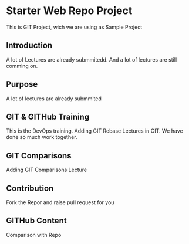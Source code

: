 # Starter Web Repo Project

This is GIT Project, wich we are using as Sample Project

## Introduction
A lot of Lectures are already submmitedd.
And a lot of lectures are still comming on.


## Purpose
A lot of lectures are already submmited

## GIT & GITHub Training
This is the DevOps training.
Adding GIT Rebase Lectures in GIT.
We have done so much work together.

## GIT Comparisons
Adding GIT Comparisons Lecture

## Contribution
Fork the Repor and raise pull request for you

## GITHub Content
Comparison with Repo
